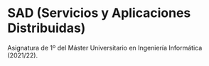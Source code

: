 # SAD (Servicios y Aplicaciones Distribuidas)

Asignatura de 1º del Máster Universitario en Ingeniería Informática (2021/22).

